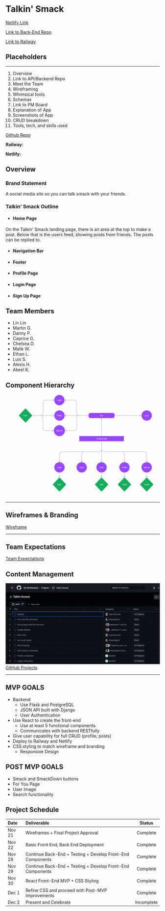 # Talkin' Smack

[Netlify Link](https://genuine-marshmallow-56fd7d.netlify.app/)

[Link to Back-End Repo](https://github.com/SEI-Buffleheads/talkin-smack-be)

[Link to Railway](https://talking-smack-2be-production.up.railway.app/)

## Placeholders

---

1. Overview
2. Link to API/Backend Repo
3. Meet the Team
4. Wireframing
5. Whimsical tools
6. Schemas
7. Link to PM Board
8. Explanation of App
9. Screenshots of App
10. CRUD breakdown
11. Tools, tech, and skills used


[Github Repo](https://github.com/SEI-Buffleheads/talkin-smack-fe)

**Railway:**

**Netlify:**

## Overview

### Brand Statement

A social media site so you can talk smack with your friends. 

### Talkin' Smack Outline

- #### Home Page

On the Talkin' Smack landing page, there is an area at the top to make a post. Below that is the users feed, showing posts from friends. The posts can be replied to.

- #### Navigation Bar



- #### Footer



- #### Profile Page



- #### Login Page



- #### Sign Up Page

## Team Members

- Lin Lin
- Martin G.
- Danny P.
- Caprice G.
- Chelsea D.
- Malik W.
- Ethan L.
- Luis S.
- Alexis H.
- Akeel K.


## Component Hierarchy

![Flow Chart](./img/flowchart.png)

---

## Wireframes & Branding

[Wireframe]()

---

## Team Expectations

[Team Expectations](https://docs.google.com/document/d/1Xx20AwDrqMAbPI8asQM6VqsE0kDwz8gCpUQG7W3NIfI/edit?usp=sharing)

## Content Management

![Flow Chart](./img/gitproj.png)
[GitHub Projects](https://github.com/orgs/SEI-Buffleheads/projects/3/views/1?layout=table)

---

## MVP GOALS

- Backend
  - Use Flask and PostgreSQL
  - JSON API built with Django
  - User Authentication
- Use React to create the front-end
  - Use at least 5 functional components
  - Communicates with backend RESTfully
- Give user capability for full CRUD (profile, posts)
- Deploy to Railway and Netlify
- CSS styling to match wireframe and branding
  - Responsive Design

## POST MVP GOALS

- Smack and SmackDown buttons
- For You Page
- User Image
- Search functionality

## Project Schedule

| Date      | Deliverable                                                |   Status   |
| :-------- | :--------------------------------------------------------- | :--------: |
| Nov 21     | Wireframes + Final Project Approval                       |  Complete  |
| Nov 22     | Basic Front End, Back End Deployment                       | Complete |
| Nov 28     | Continue Back-End + Testing + Develop Front-End Components | Complete |
| Nov 29     | Continue Back-End + Testing + Develop Front-End Components | Complete |
| Nov 30     | React Front-End MVP + CSS Styling                          | Complete |
| Dec 1      | Refine CSS and proceed with Post-MVP Improvements          | Complete |
| Dec 2      | Present and Celebrate                                      | Incomplete |
